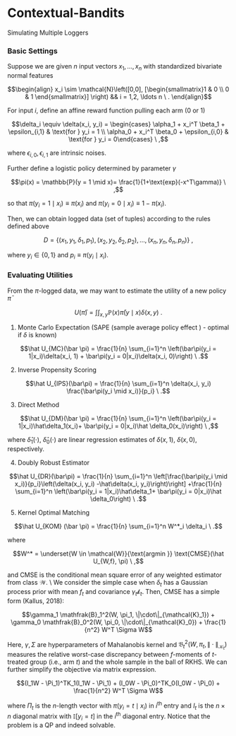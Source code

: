 # Contextual-Bandits
Simulating Multiple Loggers 


### Basic Settings
Suppose we are given $n$ input vectors $x_1, \ldots, x_n$ with standardized bivariate normal features
```math
\begin{align}
x_i \sim \mathcal{N}\left([0,0], [\begin{smallmatrix}1 & 0 \\ 0 & 1 \end{smallmatrix}] \right)  && i = 1,2, \ldots n \ .
\end{align}
```

For input $i$, define an affine reward function pulling each arm (0 or 1)
```math
\delta_i \equiv \delta(x_i, y_i) = \begin{cases} \alpha_1 + x_i^T \beta_1 + \epsilon_{i,1} & \text{for } y_i = 1 \\
\alpha_0 + x_i^T \beta_0 + \epsilon_{i,0} & \text{for } y_i = 0\end{cases} \ ,
```
where $\epsilon_{i, 0}, \epsilon_{i, 1}$ are intrinsic noises.

Further define a logistic policy determined by parameter $\gamma$
```math
\pi(x) = \mathbb{P}(y = 1 \mid x)= \frac{1}{1+\text{exp}(-x^T\gamma)} \ ,
```
so that $\pi(y_i = 1 \mid x_i) \equiv \pi(x_i)$ and $\pi(y_i = 0 \mid x_i) \equiv 1 -  \pi(x_i)$.

Then, we can obtain logged data (set of tuples) according to the rules defined above
```math
D = \{(x_1, y_1, \delta_1, p_1), (x_2, y_2, \delta_2, p_2), \ldots , (x_n, y_n, \delta_n, p_n)\} \ ,
```
where $y_i \in \{0,1\}$ and $p_i \equiv \pi(y_i \mid x_i)$. 


### Evaluating Utilities

From the $\pi$-logged data, we may want to estimate the utility of a new policy $\bar\pi$
```math
U(\bar\pi) = \int\int_{x,y} \mathbb{P}(x)\bar\pi(y \mid x) \delta(x,y) \ .
```

1.   Monte Carlo Expectation (SAPE (sample average policy effect
) - optimal if $\delta$ is known)
```math
\hat U_{MC}(\bar \pi) = \frac{1}{n} \sum_{i=1}^n \left(\bar\pi(y_i = 1|x_i)\delta(x_i, 1) + \bar\pi(y_i = 0|x_i)\delta(x_i, 0)\right) \ .
```
2.   Inverse Propensity Scoring
```math
\hat U_{IPS}(\bar\pi) = \frac{1}{n} \sum_{i=1}^n \delta(x_i, y_i) \frac{\bar\pi(y_i \mid x_i)}{p_i} \ .
```
3.   Direct Method
```math
\hat U_{DM}(\bar \pi) = \frac{1}{n} \sum_{i=1}^n \left(\bar\pi(y_i = 1|x_i)\hat\delta_1(x_i)+ \bar\pi(y_i = 0|x_i)\hat \delta_0(x_i)\right) \ ,
```
where $\hat\delta_1(\cdot)$, $\hat\delta_0(\cdot)$ are linear regression estimates of $\delta(x, 1)$, $\delta(x, 0)$, respectively. 

4.   Doubly Robust Estimator 
```math
\hat U_{DR}(\bar\pi) = \frac{1}{n} \sum_{i=1}^n \left[\frac{\bar\pi(y_i \mid x_i)}{p_i}\left(\delta(x_i, y_i) -\hat\delta(x_i, y_i)\right)\right] +\frac{1}{n} \sum_{i=1}^n \left(\bar\pi(y_i = 1|x_i)\hat\delta_1+ \bar\pi(y_i = 0|x_i)\hat \delta_0\right) \ .
```
5.   Kernel Optimal Matching
```math
\hat U_{KOM} (\bar \pi) = \frac{1}{n} \sum_{i=1}^n W^*_i \delta_i \ .
```
where
```math
W^*  = \underset{W \in \mathcal{W}}{\text{argmin }} 
\text{CMSE}(\hat U_{W,f}, \pi)  \ ,
```
and CMSE is the conditional mean square error of any weighted estimator from class $\mathcal{W}$. \\
We consider the simple case when $\delta_t$ has a Gaussian process prior with mean $f_t$ and covariance $\gamma_t \mathcal{k}_t$. Then, CMSE has a simple form (Kallus, 2018):
```math
\gamma_1 \mathfrak{B}_1^2(W, \pi_1, \|\cdot\|_{\mathcal{K}_1}) + \gamma_0 \mathfrak{B}_0^2(W, \pi_0, \|\cdot\|_{\mathcal{K}_0}) + \frac{1}{n^2} W^T \Sigma W
```
Here, $\gamma, \Sigma$ are hyperparameters of Mahalanobis kernel and $`\mathfrak{B}_t^2(W, \pi_t, \|\cdot\|_{\mathcal{K}_t})`$ measures the relative worst-case discrepancy between $f$-moments of $t$-treated group (i.e., arm $t$) and the whole sample in the ball of RKHS. We can further simplify the objective via matrix expression. 
```math
(I_1W - \Pi_1)^TK_1(I_1W - \Pi_1) + (I_0W - \Pi_0)^TK_0(I_0W - \Pi_0) +  \frac{1}{n^2} W^T \Sigma W
```
where $\Pi_t$ is the $n$-length vector with $\pi(y_i=t\mid x_i)$ in $i^{\text{th}}$ entry and $I_t$
is the $n\times n$ diagonal matrix with $\mathbb{I}[y_i = t]$ in the $i^{\text{th}}$ diagonal entry. Notice that the problem is a QP and indeed solvable. 
